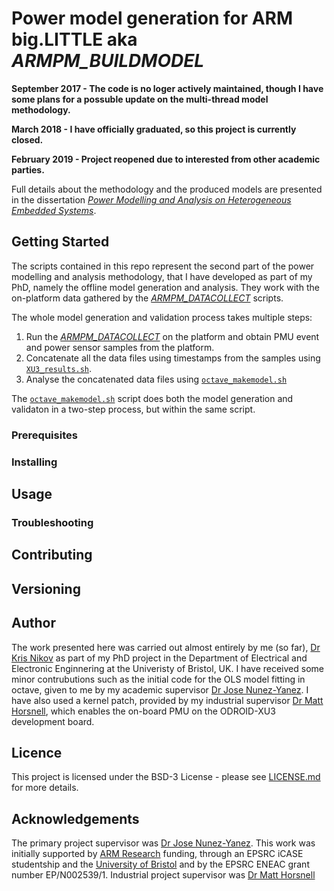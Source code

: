 # Power model generation for ARM big.LITTLE aka _ARMPM\_BUILDMODEL_

**September 2017 - The code is no loger actively maintained, though I have some plans for a possuble update on the multi-thread model methodology.**

**March 2018 - I have officially graduated, so this project is currently closed.**

**February 2019 - Project reopened due to interested from other academic parties.**

Full details about the methodology and the produced models are presented in the dissertation [_Power Modelling and Analysis on Heterogeneous Embedded Systems_](https://seis.bristol.ac.uk/~eejlny/downloads/kris_thesis.pdf).

## Getting Started

The scripts contained in this repo represent the second part of the power modelling and analysis methodology, that I have developed as part of my PhD, namely the offline model generation and analysis. They work with the on-platform data gathered by the [_ARMPM\_DATACOLLECT_](https://github.com/kranik/ARMPM_DATACOLLECT) scripts. 

The whole model generation and validation process takes multiple steps:
1. Run the [_ARMPM\_DATACOLLECT_](https://github.com/kranik/ARMPM_DATACOLLECT) on the platform and obtain PMU event and power sensor samples from the platform.
2. Concatenate all the data files using timestamps from the samples using [`XU3_results.sh`](Scripts/XU3_results.sh).
3. Analyse the concatenated data files using [`octave_makemodel.sh`](Scripts/octave_makemodel.sh)

The [`octave_makemodel.sh`](Scripts/octave_makemodel.sh) script does both the model generation and validaton in a two-step process, but within the same script.

### Prerequisites

<!---

linux

bash

ls

bc

grep

awk

octave/matlab

-->

### Installing

<!---

octave

-->

## Usage

<!---

give example for XU3_results.sh and octave_makemodel.sh and the wrap maybe

-->

### Troubleshooting

<!---

Use the -h options to troubleshooting

-->

## Contributing

<!---

compatible with the files generated by DATACOLLECT ; use of getops; that bash linter thing too

-->

## Versioning

<!---

since its just scripts I haven't bothered with versioning but might do this in the future if more contributors emerge

-->

## Author

The work presented here was carried out almost entirely by me (so far), [Dr Kris Nikov](kris.nikov@bris.ac.uk) as part of my PhD project in the Department of Electrical and Electronic Enginnering at the Univeristy of Bristol, UK. I have received some minor contrubutions such as the initial code for the OLS model fitting in octave, given to me by my academic supervisor [Dr Jose Nunez-Yanez](http://www.bristol.ac.uk/engineering/people/jose-l-nunez-yanez/overview.html). I have also used a kernel patch, provided by my industrial supervisor [Dr Matt Horsnell](https://uk.linkedin.com/in/matthorsnell), which enables the on-board PMU on the ODROID-XU3 development board.

## Licence

This project is licensed under the BSD-3 License - please see [LICENSE.md](LICENSE.md) for more details.

## Acknowledgements

The primary project supervisor was [Dr Jose Nunez-Yanez](http://www.bristol.ac.uk/engineering/people/jose-l-nunez-yanez/overview.html). This work was initially supported by [ARM Research](https://www.arm.com/resources/research) funding, through an EPSRC iCASE studentship and the [University of Bristol](http://www.bristol.ac.uk/doctoral-college/) and by the EPSRC ENEAC grant number EP/N002539/1. Industrial project supervisor was [Dr Matt Horsnell](https://uk.linkedin.com/in/matthorsnell)
